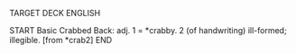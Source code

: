 TARGET DECK
ENGLISH

START
Basic
Crabbed
Back: adj. 1 = *crabby. 2 (of handwriting) ill-formed; illegible. [from *crab2]
END
